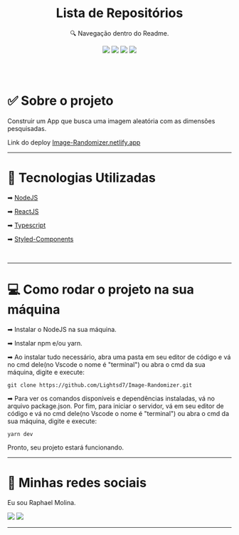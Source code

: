 <h1 align="center"> Lista de Repositórios </h1>

<p align="center">🔍 Navegação dentro do Readme. </p>

<div align="center">

  [![](https://img.shields.io/badge/-Sobre-5276f2)](#sobre-o-projeto)
  [![](https://img.shields.io/badge/-Tecnologias-5276f2)](#techs)
  [![](https://img.shields.io/badge/-Começando-5276f2)](#rodar-projeto)
  [![](https://img.shields.io/badge/-Social-5276f2)](#rede-social)

</div>

</br></br>

<div align="left">
  <h1 id="sobre-o-projeto"> ✅ Sobre o projeto </h1>
  <p>
    Construir um App que busca uma imagem aleatória com as dimensões pesquisadas.
  </p>
<!--   <img src="https://user-images.githubusercontent.com/43016458/110627254-7f82af00-8180-11eb-8e74-e689561904f2.png" width="300">
  </br> 
  <img src="https://user-images.githubusercontent.com/43016458/110627313-945f4280-8180-11eb-9bd8-dae8d055902b.png" width="300">
  </br>
  <img src="https://user-images.githubusercontent.com/43016458/110628394-b7d6bd00-8181-11eb-9591-b246e9d8b181.png" width="300">
  <p><strong>Erro ao pesquisar repositório inválido</strong></p> -->
</div>
Link do deploy <a href="https://vibrant-edison-119a4b.netlify.app">Image-Randomizer.netlify.app</a>

___

<div align="left"> 
  <h1 id="techs">🚀 Tecnologias Utilizadas </h1> 
  <div>
    <p>
      ➡
      <a href="https://nodejs.org/en/"> NodeJS</a>
    </p>
    <p>
      ➡
      <a href="https://pt-br.reactjs.org/"> ReactJS</a>
    </p>
    <p>
      ➡
      <a href="https://www.typescriptlang.org"> Typescript</a>
    </p>
    <p>
      ➡
      <a href="https://babeljs.io/"> Styled-Components</a>
    </p>
  </div>
</div> 

</br>

___

<div align="left">
  <h1 id="rodar-projeto">💻 Como rodar o projeto na sua máquina </h1>
  <p>➡ Instalar o NodeJS na sua máquina. <p>
  <p>➡ Instalar npm e/ou yarn.</p>
  <p>➡ Ao instalar tudo necessário, abra uma pasta em seu editor de código e vá no cmd dele(no Vscode o nome é "terminal") ou abra o cmd da sua máquina, digite e execute: </p>
  <p> 

    git clone https://github.com/Lightsd7/Image-Randomizer.git
  </p>
  <p>➡ Para ver os comandos disponíveis e dependências instaladas, vá no arquivo package.json. Por fim, para iniciar o servidor, vá em seu editor de código e vá no cmd dele(no Vscode o nome é "terminal") ou abra o cmd da sua máquina, digite e execute: </p>
  <p>

    yarn dev
  </p>
  <p>Pronto, seu projeto estará funcionando.</p>
</div>

___

<div align="left">
  <h1 id="rede-social">📱 Minhas redes sociais</h1>
  <p> Eu sou Raphael Molina.
  </p>

  [![](https://img.shields.io/badge/-Github-434140)](https://github.com/Lightsd7)
  [![](https://img.shields.io/badge/-LinkedIn-blue)](https://www.linkedin.com/in/raphael-molina-bedran-08a52699/)

</div>

___
